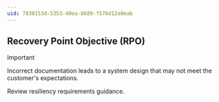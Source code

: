 ```yaml
---
uid: 7830153d-5353-40ea-8689-f576d12a0eab
---
```

## Recovery Point Objective (RPO)

> [!IMPORTANT]
> Incorrect documentation leads to a system design that may not meet the customer's expectations.

Review resiliency requirements guidance.